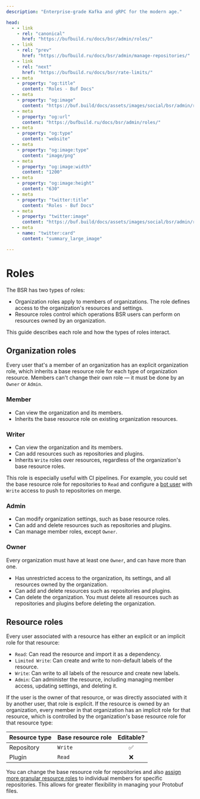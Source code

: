 ```yaml
---
description: "Enterprise-grade Kafka and gRPC for the modern age."

head:
  - - link
    - rel: "canonical"
      href: "https://bufbuild.ru/docs/bsr/admin/roles/"
  - - link
    - rel: "prev"
      href: "https://bufbuild.ru/docs/bsr/admin/manage-repositories/"
  - - link
    - rel: "next"
      href: "https://bufbuild.ru/docs/bsr/rate-limits/"
  - - meta
    - property: "og:title"
      content: "Roles - Buf Docs"
  - - meta
    - property: "og:image"
      content: "https://buf.build/docs/assets/images/social/bsr/admin/roles.png"
  - - meta
    - property: "og:url"
      content: "https://bufbuild.ru/docs/bsr/admin/roles/"
  - - meta
    - property: "og:type"
      content: "website"
  - - meta
    - property: "og:image:type"
      content: "image/png"
  - - meta
    - property: "og:image:width"
      content: "1200"
  - - meta
    - property: "og:image:height"
      content: "630"
  - - meta
    - property: "twitter:title"
      content: "Roles - Buf Docs"
  - - meta
    - property: "twitter:image"
      content: "https://buf.build/docs/assets/images/social/bsr/admin/roles.png"
  - - meta
    - name: "twitter:card"
      content: "summary_large_image"

---
```


# Roles

The BSR has two types of roles:

- Organization roles apply to members of organizations. The role defines access to the organization's resources and settings.
- Resource roles control which operations BSR users can perform on resources owned by an organization.

This guide describes each role and how the types of roles interact.

## Organization roles

Every user that's a member of an organization has an explicit organization role, which inherits a base resource role for each type of organization resource. Members can't change their own role — it must be done by an `Owner` or `Admin`.

### Member

- Can view the organization and its members.
- Inherits the base resource role on existing organization resources.

### Writer

- Can view the organization and its members.
- Can add resources such as repositories and plugins.
- Inherits `Write` roles over resources, regardless of the organization's base resource roles.

This role is especially useful with CI pipelines. For example, you could set the base resource role for repositories to `Read` and configure a [bot user](../instance/bot-users/) with `Write` access to push to repositories on merge.

### Admin

- Can modify organization settings, such as base resource roles.
- Can add and delete resources such as repositories and plugins.
- Can manage member roles, except `Owner`.

### Owner

Every organization must have at least one `Owner`, and can have more than one.

- Has unrestricted access to the organization, its settings, and all resources owned by the organization.
- Can add and delete resources such as repositories and plugins.
- Can delete the organization. You must delete all resources such as repositories and plugins before deleting the organization.

## Resource roles

Every user associated with a resource has either an explicit or an implicit role for that resource:

- `Read`: Can read the resource and import it as a dependency.
- `Limited Write`: Can create and write to non-default labels of the resource.
- `Write`: Can write to all labels of the resource and create new labels.
- `Admin`: Can administer the resource, including managing member access, updating settings, and deleting it.

If the user is the owner of that resource, or was directly associated with it by another user, that role is explicit. If the resource is owned by an organization, every member in that organization has an implicit role for that resource, which is controlled by the organization's base resource role for that resource type:

| Resource type | Base resource role | Editable? |
| :------------ | :----------------- | :-------: |
| Repository    | `Write`            |    ✅     |
| Plugin        | `Read`             |    ❌     |

You can change the base resource role for repositories and also [assign more granular resource roles](../manage-repositories/#change-repo-access) to individual members for specific repositories. This allows for greater flexibility in managing your Protobuf files.
